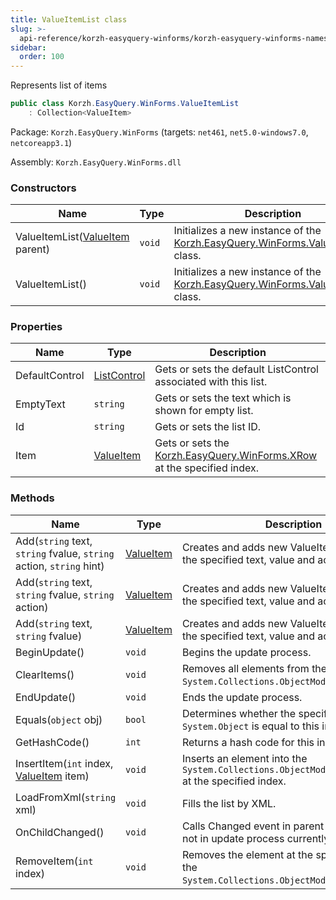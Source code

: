 ```yaml
---
title: ValueItemList class
slug: >-
  api-reference/korzh-easyquery-winforms/korzh-easyquery-winforms-namespace/valueitemlist-class
sidebar:
  order: 100
---
```


Represents list of items
```csharp
public class Korzh.EasyQuery.WinForms.ValueItemList
    : Collection<ValueItem>

```
Package: `Korzh.EasyQuery.WinForms` (targets: `net461`, `net5.0-windows7.0`, `netcoreapp3.1`)

Assembly: `Korzh.EasyQuery.WinForms.dll`

### Constructors

| Name | Type | Description | 
| --- | --- | --- | 
| ValueItemList([ValueItem](///////////////easyquery/docs/api-reference/korzh-easyquery-winforms/korzh-easyquery-winforms-namespace/valueitem-class) parent) | `void` | Initializes a new instance of the [Korzh.EasyQuery.WinForms.ValueItemList](///////////////easyquery/docs/api-reference/korzh-easyquery-winforms/korzh-easyquery-winforms-namespace/valueitemlist-class) class. | 
| ValueItemList() | `void` | Initializes a new instance of the [Korzh.EasyQuery.WinForms.ValueItemList](///////////////easyquery/docs/api-reference/korzh-easyquery-winforms/korzh-easyquery-winforms-namespace/valueitemlist-class) class. | 


### Properties

| Name | Type | Description | 
| --- | --- | --- | 
| DefaultControl | [ListControl](///////////////easyquery/docs/api-reference/korzh-easyquery-winforms/korzh-easyquery-winforms-namespace/listcontrol-class) | Gets or sets the default ListControl associated with this list. | 
| EmptyText | `string` | Gets or sets the text which is shown for empty list. | 
| Id | `string` | Gets or sets the list ID. | 
| Item | [ValueItem](///////////////easyquery/docs/api-reference/korzh-easyquery-winforms/korzh-easyquery-winforms-namespace/valueitem-class) | Gets or sets the [Korzh.EasyQuery.WinForms.XRow](///////////////easyquery/docs/api-reference/korzh-easyquery-winforms/korzh-easyquery-winforms-namespace/xrow-class) at the specified index. | 


### Methods

| Name | Type | Description | 
| --- | --- | --- | 
| Add(`string` text, `string` fvalue, `string` action, `string` hint) | [ValueItem](///////////////easyquery/docs/api-reference/korzh-easyquery-winforms/korzh-easyquery-winforms-namespace/valueitem-class) | Creates and adds new ValueItem object with the specified text, value and action. | 
| Add(`string` text, `string` fvalue, `string` action) | [ValueItem](///////////////easyquery/docs/api-reference/korzh-easyquery-winforms/korzh-easyquery-winforms-namespace/valueitem-class) | Creates and adds new ValueItem object with the specified text, value and action. | 
| Add(`string` text, `string` fvalue) | [ValueItem](///////////////easyquery/docs/api-reference/korzh-easyquery-winforms/korzh-easyquery-winforms-namespace/valueitem-class) | Creates and adds new ValueItem object with the specified text, value and action. | 
| BeginUpdate() | `void` | Begins the update process. | 
| ClearItems() | `void` | Removes all elements from the `System.Collections.ObjectModel.Collection'1`. | 
| EndUpdate() | `void` | Ends the update process. | 
| Equals(`object` obj) | `bool` | Determines whether the specified `System.Object` is equal to this instance. | 
| GetHashCode() | `int` | Returns a hash code for this instance. | 
| InsertItem(`int` index, [ValueItem](///////////////easyquery/docs/api-reference/korzh-easyquery-winforms/korzh-easyquery-winforms-namespace/valueitem-class) item) | `void` | Inserts an element into the `System.Collections.ObjectModel.Collection'1` at the specified index. | 
| LoadFromXml(`string` xml) | `void` | Fills the list by XML. | 
| OnChildChanged() | `void` | Calls Changed event in parent item (if we are not in update process currently). | 
| RemoveItem(`int` index) | `void` | Removes the element at the specified index of the `System.Collections.ObjectModel.Collection'1`. |
